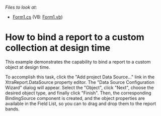 <!-- default file list -->
*Files to look at*:

* [Form1.cs](./CS/CustomCollectionDesignTime/Form1.cs) (VB: [Form1.vb](./VB/CustomCollectionDesignTime/Form1.vb))
<!-- default file list end -->
# How to bind a report to a custom collection at design time


<p>This example demonstrates the capability to bind a report to a custom object at design time.</p><p>To accomplish this task, click the "Add project Data Source..." link in the XtraReport.DataSource property editor. The "Data Source Configuration Wizard" dialog will appear. Select the "Object", click "Next", choose the desired object type, and finally click "Finish". Then, the corresponding BindingSource component is created, and the object properties are available in the Field List, so you can to drag and drop them to the report bands.</p>

<br/>


